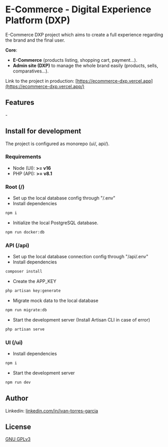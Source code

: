 # E-Commerce - Digital Experience Platform (DXP)

E-Commerce DXP project which aims to create a full experience regarding the brand and the final user.

**Core**:

- **E-Commerce** (products listing, shopping cart, payment...).
- **Admin site (DXP)** to manage the whole brand easily (products, sells, comparatives...).

Link to the project in production: [https://ecommerce-dxp.vercel.app](https://ecommerce-dxp.vercel.app/)

## Features

\-

## Install for development

The project is configured as monorepo (ui/, api/).

### Requirements

- Node (UI): **>= v16**
- PHP (API): **>= v8.1**

### Root (/)

- Set up the local database config through "/.env"
- Install dependencies

```bash
npm i
```

- Initialize the local PostgreSQL database.

```bash
npm run docker:db
```

### API (/api)

- Set up the local database connection config through "/api/.env"
- Install dependencies

```bash
composer install
```

- Create the APP_KEY

```bash
php artisan key:generate
```

- Migrate mock data to the local database

```bash
npm run migrate:db
```

- Start the development server (Install Artisan CLI in case of error)

```bash
php artisan serve
```

### UI (/ui)

- Install dependencies

```bash
npm i
```

- Start the development server

```bash
npm run dev
```

## Author

Linkedin: [linkedin.com/in/ivan-torres-garcia](linkedin.com/in/ivan-torres-garcia)

## License

[GNU GPLv3](https://choosealicense.com/licenses/gpl-3.0/)
